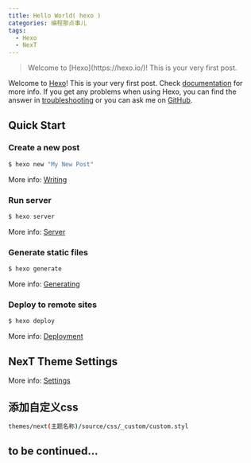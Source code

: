 ```yaml
---
title: Hello World( hexo )
categories: 编程那点事儿
tags:
  - Hexo
  - NexT
---
```

<blockquote class="blockquote-center">Welcome to [Hexo](https://hexo.io/)! This is your very first post.
</blockquote>

<!--more-->

Welcome to [Hexo](https://hexo.io/)! This is your very first post. Check [documentation](https://hexo.io/docs/) for more info. If you get any problems when using Hexo, you can find the answer in [troubleshooting](https://hexo.io/docs/troubleshooting.html) or you can ask me on [GitHub](https://github.com/hexojs/hexo/issues).

## Quick Start

### Create a new post

``` bash
$ hexo new "My New Post"
```

More info: [Writing](https://hexo.io/docs/writing.html)

### Run server

``` bash
$ hexo server
```

More info: [Server](https://hexo.io/docs/server.html)

### Generate static files

``` bash
$ hexo generate
```

More info: [Generating](https://hexo.io/docs/generating.html)

### Deploy to remote sites

``` bash
$ hexo deploy
```

More info: [Deployment](https://hexo.io/docs/deployment.html)

## NexT Theme Settings

More info: [Settings](http://theme-next.iissnan.com/)

## 添加自定义css

``` bash
themes/next(主题名称)/source/css/_custom/custom.styl
```

## to be continued...
